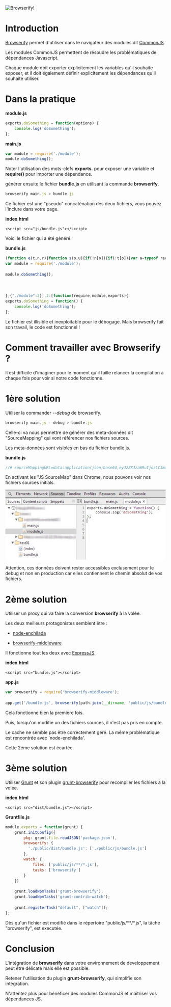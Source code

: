 ![Browserify!](https://github-camo.global.ssl.fastly.net/e19e230a9371a44a2eeb484b83ff4fcf8c824cf7/687474703a2f2f737562737461636b2e6e65742f696d616765732f62726f777365726966795f6c6f676f2e706e67)

Introduction
============
[Browserify](https://github.com/substack/node-browserify) permet d'utiliser dans le navigateur des modules dit [CommonJS](http://wiki.commonjs.org/wiki/Modules/1.1).

Les modules CommonJS permettent de résoudre les problématiques de dépendances Javascript.

Chaque module doit exporter explicitement les variables qu'il souhaite exposer, et il doit également définir explicitement les dépendances qu'il souhaite utiliser.

Dans la pratique
================

__module.js__
```javascript
exports.doSomething = function(options) {
	console.log('doSomething');
};	
```

__main.js__
```javascript
var module = require('./module');
module.doSomething();	
```

Noter l'utilisation des mots-clefs __exports.__ pour exposer une variable et __require()__ pour importer une dépendance.

générer ensuite le fichier __bundle.js__ en utilisant la commande __browserify__.

```javascript
browserify main.js > bundle.js
```

Ce fichier est une "pseudo" concaténation des deux fichiers, vous pouvez l'inclure dans votre page.

__index.html__
```markup
<script src="js/bundle.js"></script>	
```

Voici le fichier qui a été généré.

__bundle.js__
```javascript
(function e(t,n,r){function s(o,u){if(!n[o]){if(!t[o]){var a=typeof require=="function"&&require;if(!u&&a)return a(o,!0);if(i)return i(o,!0);throw new Error("Cannot find module '"+o+"'")}var f=n[o]={exports:{}};t[o][0].call(f.exports,function(e){var n=t[o][1][e];return s(n?n:e)},f,f.exports,e,t,n,r)}return n[o].exports}var i=typeof require=="function"&&require;for(var o=0;o<r.length;o++)s(r[o]);return s})({1:[function(require,module,exports){
var module = require('./module');

module.doSomething();



},{"./module":2}],2:[function(require,module,exports){
exports.doSomething = function() {
    console.log('doSomething');
};	
```

Le fichier est illisible et inexploitable pour le débogage. Mais browserify fait son travail, le code est fonctionnel !


Comment travailler avec Browserify ?
====================================

Il est difficile d'imaginer pour le moment qu'il faille relancer la compilation à chaque fois pour voir si notre code fonctionne.

1ère solution
=============

Utiliser la commander _--debug_ de browserify.

```javascript
browserify main.js --debug > bundle.js
```

Celle-ci va nous permettre de générer des meta-données dit "SourceMapping" qui vont référencer nos fichiers sources.

Les meta-données sont visibles en bas du fichier bundle.js.

__bundle.js__
```javascript
//# sourceMappingURL=data:application/json;base64,eyJ2ZXJzaW9uIjozLCJmaWxlIjoiZ2VuZXJhdGVkLmpzIiwic291cmNl
```

En activant les "JS SourceMap" dans Chrome, nous pouvons voir nos fichiers sources initials.

![Utilisation des JS SourceMap dans Chrome](../md/img/browserify01.jpg)

Attention, ces données doivent rester accessibles exclusement pour le debug et non en production car elles contiennent le chemin absolut de vos fichiers.


2ème solution
=============

Utiliser un proxy qui va faire la conversion __browserify__ à la volée.

Les deux meilleurs protagonistes semblent être :

- [node-enchilada](https://github.com/defunctzombie/node-enchilada)

- [browserify-middleware](https://github.com/ForbesLindesay/browserify-middleware)

Il fonctionne tout les deux avec [ExpressJS](http://expressjs.com/).

__index.html__
```markup
<script src="bundle.js"></script>	
```

__app.js__
```javascript
var browserify = require('browserify-middleware');

app.get('/bundle.js', browserify(path.join(__dirname, 'public/js/bundle.js')));
```

Cela fonctionne bien la première fois.

Puis, lorsqu'on modifie un des fichiers sources, il n'est pas pris en compte.

Le cache ne semble pas être correctement géré. La même problématique est rencontrée avec 'node-enchilada'.

Cette 2éme solution est écartée.



3ème solution
=============

Utiliser [Grunt](http://gruntjs.com/) et son plugin [grunt-browserify](https://github.com/jmreidy/grunt-browserify) pour recompiler les fichiers à la volée.


__index.html__
```markup
<script src="dist/bundle.js"></script>	
```

__Gruntfile.js__
```javascript
module.exports = function(grunt) {
	grunt.initConfig({
    	pkg: grunt.file.readJSON('package.json'),
    	browserify: {
	      './public/dist/bundle.js': ['./public/js/bundle.js']
	    },
	    watch: {
	      	files: ['public/js/**/*.js'],
	      	tasks: ['browserify']
	    }
  	})

	grunt.loadNpmTasks('grunt-browserify');
	grunt.loadNpmTasks('grunt-contrib-watch');

	grunt.registerTask("default", ["watch"]);
};
```

Dès qu'un fichier est modifié dans le répertoire "public/js/**/*.js", la tâche "browserify", est executée.


Conclusion
==========

L'intégration de __browserify__ dans votre environnement de developpement peut être délicate mais elle est possible.

Retener l'utilisation du plugin __grunt-browserify__, qui simplifie son intégration.

N'attentez plus pour bénéficer des modules CommonJS et maîtriser vos dépendances JS.